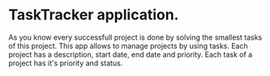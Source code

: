 # TaskTracker application.
As you know every successfull project is done by solving the smallest tasks of this project.
This app allows to manage projects by using tasks.
Each project has a description, start date, end date and priority. Each task of a project has
it's priority and status. 